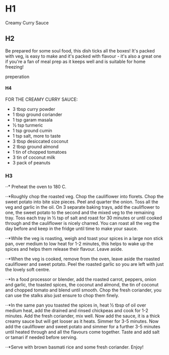 # H1 

Creamy Curry Sauce

## H2

Be prepared for some soul food, this dish ticks all the boxes! It's packed with veg, is easy to make and it's packed with flavour - it's also a great one if you're a fan of meal prep as it keeps well and is suitable for home freezing!

preperation


#### H4

FOR THE CREAMY CURRY SAUCE:

* 3 tbsp curry powder
* 1 tbsp ground coriander
* 1 tsp garam masala
* ½ tsp turmeric
* 1 tsp ground cumin
* 1 tsp salt, more to taste
* 3 tbsp desiccated coconut
* 2 tbsp ground almond
* 1 tin of chopped tomatoes
* 3 tin of coconut milk
* 3 pack of peanuts


### H3

⋅⋅* Preheat the oven to 180 C.

⋅⋅*Roughly chop the roasted veg. Chop the cauliflower into florets. Chop the sweet potato into bite size pieces. Peel and quarter the onion. Toss all the veg and garlic in the oil. On 3 separate baking trays, add the cauliflower to one, the sweet potato to the second and the mixed veg to the remaining tray. Toss each tray in ½ tsp of salt and roast for 30 minutes or until cooked through and the cauliflower is nicely charred. You can roast all the veg the day before and keep in the fridge until time to make your sauce.

⋅⋅*While the veg is roasting, weigh and toast your spices in a large non stick pan, over medium to low heat for 1-2 minutes, this helps to wake up the spices and helps them release their flavour. Leave aside.

⋅⋅*When the veg is cooked, remove from the oven, leave aside the roasted cauliflower and sweet potato. Peel the roasted garlic so you are left with just the lovely soft centre.

⋅⋅*In a food processor or blender, add the roasted carrot, peppers, onion and garlic, the toasted spices, the coconut and almond, the tin of coconut and chopped tomato and blend until smooth. Chop the fresh coriander, you can use the stalks also just ensure to chop them finely.

⋅⋅*In the same pan you toasted the spices in, heat ½ tbsp of oil over medium heat, add the drained and rinsed chickpeas and cook for 1-2 minutes. Add the fresh coriander, mix well. Now add the sauce, it is a thick creamy sauce but will get looser as it heats. Simmer for 3-5 minutes. Now add the cauliflower and sweet potato and simmer for a further 3-5 minutes until heated through and all the flavours come together. Taste and add salt or tamari if needed before serving.

⋅⋅*Serve with brown basmati rice and some fresh coriander. Enjoy!
